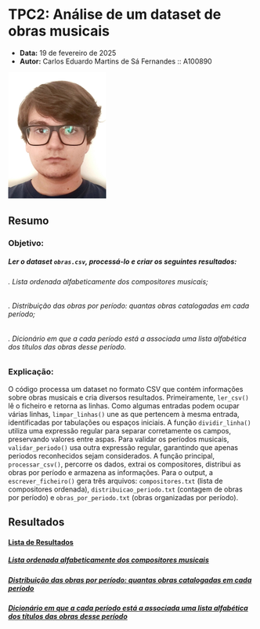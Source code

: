 # TPC2: Análise de um dataset de obras musicais

- **Data:** 19 de fevereiro de 2025
- **Autor:** Carlos Eduardo Martins de Sá Fernandes :: A100890

<img src="../carlos.jpg" width=200px>

## Resumo

### Objetivo:
##### Ler o dataset `obras.csv`, processá-lo e criar os seguintes resultados:
######  . Lista ordenada alfabeticamente dos compositores musicais;
######  . Distribuição das obras por período: quantas obras catalogadas em cada período;
######  . Dicionário em que a cada período está a associada uma lista alfabética dos títulos das obras desse período.

### Explicação:
O código processa um dataset no formato CSV que contém informações sobre obras musicais e cria diversos resultados. Primeiramente, `ler_csv()` lê o ficheiro e retorna as linhas. Como algumas entradas podem ocupar várias linhas, `limpar_linhas()` une as que pertencem à mesma entrada, identificadas por tabulações ou espaços iniciais. A função `dividir_linha()` utiliza uma expressão regular para separar corretamente os campos, preservando valores entre aspas. Para validar os períodos musicais, `validar_periodo()` usa outra expressão regular, garantindo que apenas periodos reconhecidos sejam considerados. A função principal, `processar_csv()`, percorre os dados, extrai os compositores, distribui as obras por período e armazena as informações. Para o output, a `escrever_ficheiro()` gera três arquivos: `compositores.txt` (lista de compositores ordenada), `distribuicao_periodo.txt` (contagem de obras por período) e `obras_por_periodo.txt` (obras organizadas por período).

## Resultados
#### [Lista de Resultados](./resultados)
##### [Lista ordenada alfabeticamente dos compositores musicais](./resultados/compositores.txt)
##### [Distribuição das obras por período: quantas obras catalogadas em cada período](./resultados/distribuicao_periodo.txt)
##### [Dicionário em que a cada período está a associada uma lista alfabética dos títulos das obras desse período](./resultados/obras_por_periodo.txt)


